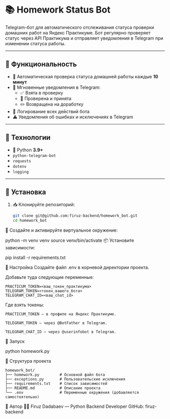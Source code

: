 # 📚 Homework Status Bot

Telegram-бот для автоматического отслеживания статуса проверки домашних работ на Яндекс Практикуме. Бот регулярно проверяет статус через API Практикума и отправляет уведомления в Telegram при изменении статуса работы.

---

## 📌 Функциональность

- 📡 Автоматическая проверка статуса домашней работы каждые **10 минут**
- 📲 Мгновенные уведомления в Telegram:
  - ✅ Взята в проверку
  - 🎉 Проверена и принята
  - ✏️ Возвращена на доработку
- 📝 Логирование всех действий бота
- ⚠️ Уведомления об ошибках и исключениях в Telegram

---

## 📌 Технологии

- 🐍 Python **3.9+**
- `python-telegram-bot`
- `requests`
- `dotenv`
- `logging`

---

## 📌 Установка

1. 📥 Клонируйте репозиторий:

   ```bash
   git clone git@github.com:firuz-backend/homework_bot.git
   cd homework_bot
🐍 Создайте и активируйте виртуальное окружение:

python -m venv venv
source venv/bin/activate
📦 Установите зависимости:

pip install -r requirements.txt


📌 Настройка
Создайте файл .env в корневой директории проекта.

Добавьте туда следующие переменные:

    PRACTICUM_TOKEN=<ваш_токен_практикума>
    TELEGRAM_TOKEN=<токен_вашего_бота>
    TELEGRAM_CHAT_ID=<ваш_chat_id>

Где взять токены:

    PRACTICUM_TOKEN — в профиле на Яндекс Практикуме.

    TELEGRAM_TOKEN — через @BotFather в Telegram.

    TELEGRAM_CHAT_ID — через @userinfobot в Telegram.

📌 Запуск

python homework.py


📌 Структура проекта

    homework_bot/
    ├── homework.py         # Основной файл бота
    ├── exceptions.py       # Пользовательские исключения
    ├── requirements.txt    # Список зависимостей
    ├── README.md           # Описание проекта
    └── .env                # Переменные окружения (добавляется самостоятельно)


📌 Автор
👨‍💻 Firuz Dadabaev — Python Backend Developer
GitHub: firuz-backend